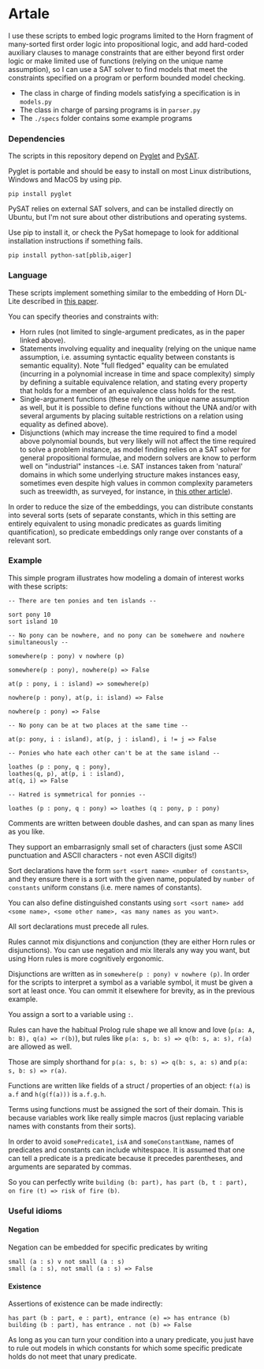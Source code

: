 # Artale

I use these scripts to embed logic programs limited to the Horn fragment of
many-sorted first order logic into propositional logic, and add
hard-coded auxiliary clauses to manage constraints that are either beyond
first order logic or make limited use of functions (relying on the unique
name assumption), so I can use a SAT solver to find models that meet the constraints
specified on a program or perform bounded model checking.

- The class in charge of finding models satisfying a specification is in `models.py` 
- The class in charge of parsing programs is in `parser.py`
- The `./specs` folder contains some example programs

### Dependencies
The scripts in this repository depend on [Pyglet](http://pyglet.org) and [PySAT](https://pysathq.github.io/). 

Pyglet is portable and should be easy to install on most Linux distributions, Windows and MacOS by using pip.

```
pip install pyglet
```

PySAT relies on external SAT solvers, and can be installed directly on Ubuntu, but I'm not sure about other distributions
and operating systems.

Use pip to install it, or check the PySat homepage to look for additional installation instructions if something fails.

```
pip install python-sat[pblib,aiger]
```

### Language

These scripts implement something similar to the embedding of Horn DL-Lite described in [this paper](https://arxiv.org/abs/1401.3487).

You can specify theories and constraints with:

- Horn rules (not limited to single-argument predicates, as in the paper linked above).
- Statements involving equality and inequality (relying on the unique name assumption, i.e. assuming syntactic equality
between constants is semantic equality). Note "full fledged" equality can be emulated (incurring in a polynomial
increase in time and space complexity) simply by defining a suitable equivalence relation, and
stating every property that holds for a member of an equivalence class holds for the rest.
- Single-argument functions (these rely on the unique name assumption as well, but it is possible to
define functions without the UNA and/or with several arguments by placing suitable restrictions on a relation using equality as
defined above).
- Disjunctions (which may increase the time required to find a model above polynomial bounds, but
very likely will not affect the time required to solve a problem instance, as model finding relies
on a SAT solver for general propositional formulae, and modern solvers are know to perform well on
"industrial" instances -i.e. SAT instances taken from 'natural' domains in which some underlying
structure makes instances easy, sometimes even despite high values in common complexity
parameters such as treewidth, as surveyed, for instance, in [this other article](https://www.microsoft.com/en-us/research/publication/treewidth-in-industrial-sat-benchmarks/)).

In order to reduce the size of the embeddings, you can distribute constants into several sorts (sets of separate constants, which in
this setting are entirely equivalent to using monadic predicates as guards limiting quantification), so predicate embeddings only
range over constants of a relevant sort.

### Example

This simple program illustrates how modeling a domain of interest works with these scripts:

```
-- There are ten ponies and ten islands --

sort pony 10
sort island 10

-- No pony can be nowhere, and no pony can be somehwere and nowhere simultaneously --

somewhere(p : pony) v nowhere (p)

somewhere(p : pony), nowhere(p) => False

at(p : pony, i : island) => somewhere(p)

nowhere(p : pony), at(p, i: island) => False

nowhere(p : pony) => False

-- No pony can be at two places at the same time --

at(p: pony, i : island), at(p, j : island), i != j => False

-- Ponies who hate each other can't be at the same island --

loathes (p : pony, q : pony),
loathes(q, p), at(p, i : island),
at(q, i) => False

-- Hatred is symmetrical for ponnies --

loathes (p : pony, q : pony) => loathes (q : pony, p : pony)
```

Comments are written between double dashes, and can span as many lines as you like.

They support an embarrasignly small set of characters (just some ASCII
punctuation and ASCII characters - not even ASCII digits!)

Sort declarations have the form `sort <sort name> <number of constants>`, and they
ensure there is a sort with the given name, populated by `number of constants` uniform constans (i.e. mere
names of constants).

You can also define distinguished constants using `sort <sort name> add <some name>, <some other name>, <as many names as you want>`.

All sort declarations must precede all rules.

Rules cannot mix disjunctions and conjunction (they are either Horn rules or disjunctions).
You can use negation and mix literals any way you want, but using Horn rules is more cognitively
ergonomic.

Disjunctions are written as in `somewhere(p : pony) v nowhere (p)`. In order for 
the scripts to interpret a symbol as a variable symbol, it must be given a sort at
least once. You can ommit it elsewhere for brevity, as in the previous example.

You assign a sort to a variable using `:`.

Rules can have the habitual Prolog rule shape we all know and love (`p(a: A, b: B), q(a) => r(b)`),
but rules like `p(a: s, b: s) => q(b: s, a: s), r(a)` are allowed as well.

Those are simply shorthand for `p(a: s, b: s) => q(b: s, a: s)` and `p(a: s, b: s) => r(a)`.

Functions are written like fields of a struct / properties of an object: `f(a)` is `a.f` and
`h(g(f(a)))` is `a.f.g.h`.

Terms using functions must be assigned the sort of their domain. This is because variables
work like really simple macros (just replacing variable names with constants from their sorts).

In order to avoid `somePredicate1`, `isA` and `someConstantName`, names of predicates and constants can include whitespace.
It is assumed that one can tell a predicate is a predicate because it precedes parentheses,
and arguments are separated by commas.

So you can perfectly write `building (b: part), has part (b, t : part), on fire (t) => risk of fire (b)`.

### Useful idioms

#### Negation

Negation can be embedded for specific predicates by writing

```
small (a : s) v not small (a : s)
small (a : s), not small (a : s) => False
```

#### Existence

Assertions of existence can be made indirectly:

```
has part (b : part, e : part), entrance (e) => has entrance (b)
building (b : part), has entrance . not (b) => False
```

As long as you can turn your condition into a unary predicate, you just have to
rule out models in which constants for which some specific predicate holds do
not meet that unary predicate.
